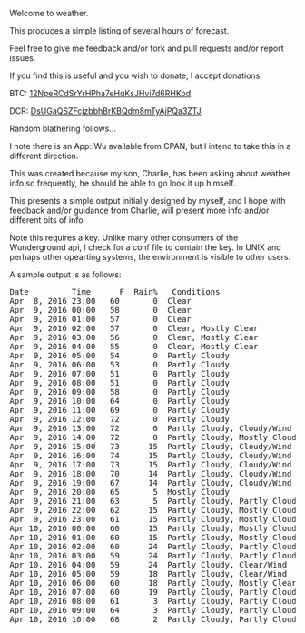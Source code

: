 Welcome to weather.

This produces a simple listing of several hours of forecast.

Feel free to give me feedback and/or fork and pull requests and/or report
issues.

If you find this is useful and you wish to donate, I accept donations:

BTC: <a href="bitcoin:12NpeRCdSrYrHPha7eHqKsJHvi7d6RHKod">12NpeRCdSrYrHPha7eHqKsJHvi7d6RHKod</a>

DCR: <a href="decred:DsUGaQSZFcjzbbhBrKBQdm8mTyAjPQa3ZTJ">DsUGaQSZFcjzbbhBrKBQdm8mTyAjPQa3ZTJ</a>


Random blathering follows...

I note there is an App::Wu available from CPAN, but I intend to take this
in a different direction.

This was created because my son, Charlie, has been asking about weather info
so frequently, he should be able to go look it up himself.

This presents a simple output initially designed by myself, and I hope with
feedback and/or guidance from Charlie, will present more info and/or different
bits of info.

Note this requires a key.  Unlike many other consumers of the Wunderground api,
I check for a conf file to contain the key.  In UNIX and perhaps other
opearting systems, the environment is visible to other users.

A sample output is as follows:

<pre>
Date         Time      F  Rain%   Conditions          
Apr  8, 2016 23:00   60       0  Clear
Apr  9, 2016 00:00   58       0  Clear
Apr  9, 2016 01:00   57       0  Clear
Apr  9, 2016 02:00   57       0  Clear, Mostly Clear
Apr  9, 2016 03:00   56       0  Clear, Mostly Clear
Apr  9, 2016 04:00   55       0  Clear, Mostly Clear
Apr  9, 2016 05:00   54       0  Partly Cloudy
Apr  9, 2016 06:00   53       0  Partly Cloudy
Apr  9, 2016 07:00   51       0  Partly Cloudy
Apr  9, 2016 08:00   51       0  Partly Cloudy
Apr  9, 2016 09:00   58       0  Partly Cloudy
Apr  9, 2016 10:00   64       0  Partly Cloudy
Apr  9, 2016 11:00   69       0  Partly Cloudy
Apr  9, 2016 12:00   72       0  Partly Cloudy
Apr  9, 2016 13:00   72       0  Partly Cloudy, Cloudy/Wind
Apr  9, 2016 14:00   72       0  Partly Cloudy, Mostly Cloudy/Wind
Apr  9, 2016 15:00   73      15  Partly Cloudy, Cloudy/Wind
Apr  9, 2016 16:00   74      15  Partly Cloudy, Cloudy/Wind
Apr  9, 2016 17:00   73      15  Partly Cloudy, Cloudy/Wind
Apr  9, 2016 18:00   70      14  Partly Cloudy, Cloudy/Wind
Apr  9, 2016 19:00   67      14  Partly Cloudy, Cloudy/Wind
Apr  9, 2016 20:00   65       5  Mostly Cloudy
Apr  9, 2016 21:00   63       5  Partly Cloudy, Partly Cloudy/Wind
Apr  9, 2016 22:00   62      15  Partly Cloudy, Mostly Cloudy/Wind
Apr  9, 2016 23:00   61      15  Partly Cloudy, Mostly Cloudy/Wind
Apr 10, 2016 00:00   60      15  Partly Cloudy, Mostly Cloudy/Wind
Apr 10, 2016 01:00   60      15  Partly Cloudy, Mostly Cloudy/Wind
Apr 10, 2016 02:00   60      24  Partly Cloudy, Partly Cloudy/Wind
Apr 10, 2016 03:00   59      24  Partly Cloudy, Partly Cloudy/Wind
Apr 10, 2016 04:00   59      24  Partly Cloudy, Clear/Wind
Apr 10, 2016 05:00   59      18  Partly Cloudy, Clear/Wind
Apr 10, 2016 06:00   60      18  Partly Cloudy, Mostly Clear/Wind
Apr 10, 2016 07:00   60      19  Partly Cloudy, Partly Cloudy/Wind
Apr 10, 2016 08:00   61       3  Partly Cloudy, Partly Cloudy/Wind
Apr 10, 2016 09:00   64       3  Partly Cloudy, Partly Cloudy/Wind
Apr 10, 2016 10:00   68       2  Partly Cloudy, Partly Cloudy/Wind
</pre>
